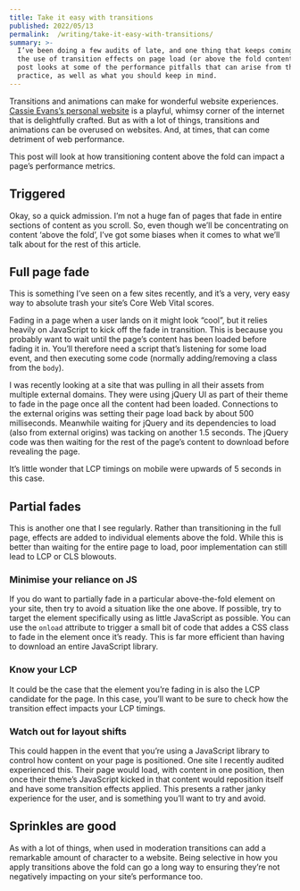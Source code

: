 ```yaml
---
title: Take it easy with transitions
published: 2022/05/13
permalink:  /writing/take-it-easy-with-transitions/
summary: >-
  I’ve been doing a few audits of late, and one thing that keeps coming up is
  the use of transition effects on page load (or above the fold content). This
  post looks at some of the performance pitfalls that can arise from this
  practice, as well as what you should keep in mind.
---
```


Transitions and animations can make for wonderful website experiences. [Cassie Evans’s personal website](https://www.cassie.codes/) is a playful, whimsy corner of the internet that is delightfully crafted. But as with a lot of things, transitions and animations can be overused on websites. And, at times, that can come detriment of web performance.

This post will look at how transitioning content above the fold can impact a page’s performance metrics.

## Triggered

Okay, so a quick admission. I’m not a huge fan of pages that fade in entire sections of content as you scroll. So, even though we’ll be concentrating on content ‘above the fold’, I’ve got some biases when it comes to what we’ll talk about for the rest of this article.

## Full page fade

This is something I’ve seen on a few sites recently, and it’s a very, very easy way to absolute trash your site’s Core Web Vital scores.

Fading in a page when a user lands on it might look “cool”, but it relies heavily on JavaScript to kick off the fade in transition. This is because you probably want to wait until the page’s content has been loaded before fading it in. You’ll therefore need a script that’s listening for some load event, and then executing some code (normally adding/removing a class from the `body`).

I was recently looking at a site that was pulling in all their assets from multiple external domains. They were using jQuery UI as part of their theme to fade in the page once all the content had been loaded. Connections to the external origins was setting their page load back by about 500 milliseconds. Meanwhile waiting for jQuery and its dependencies to load (also from external origins) was tacking on another 1.5 seconds. The jQuery code was then waiting for the rest of the page’s content to download before revealing the page.

It’s little wonder that LCP timings on mobile were upwards of 5 seconds in this case.

## Partial fades

This is another one that I see regularly. Rather than transitioning in the full page, effects are added to individual elements above the fold. While this is better than waiting for the entire page to load, poor implementation can still lead to LCP or CLS blowouts.

### Minimise your reliance on JS

If you do want to partially fade in a particular above-the-fold element on your site, then try to avoid a situation like the one above. If possible, try to target the element specifically using as little JavaScript as possible. You can use the `onload` attribute to trigger a small bit of code that addes a CSS class to fade in the element once it’s ready. This is far more efficient than having to download an entire JavaScript library.

### Know your LCP

It could be the case that the element you’re fading in is also the LCP candidate for the page. In this case, you’ll want to be sure to check how the transition effect impacts your LCP timings.

### Watch out for layout shifts

This could happen in the event that you’re using a JavaScript library to control how content on your page is positioned. One site I recently audited experienced this. Their page would load, with content in one position, then once their theme’s JavaScript kicked in that content would reposition itself and have some transition effects applied. This presents a rather janky experience for the user, and is something you’ll want to try and avoid.

## Sprinkles are good

As with a lot of things, when used in moderation transitions can add a remarkable amount of character to a website. Being selective in how you apply transitions above the fold can go a long way to ensuring they’re not negatively impacting on your site’s performance too.
